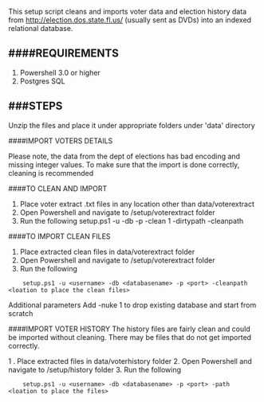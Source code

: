 This setup script cleans and imports voter data and election history data from http://election.dos.state.fl.us/ (usually sent as DVDs) into an indexed relational database.

####REQUIREMENTS
------------
1. Powershell 3.0 or higher
2. Postgres SQL


###STEPS
----------
Unzip the files and place it under appropriate folders under 'data' directory

####IMPORT VOTERS DETAILS

Please note, the data from the dept of elections has bad encoding and missing integer values. To make sure that the import is done correctly, cleaning is recommended

####TO CLEAN AND IMPORT

1. Place voter extract .txt files in any location other than data/voterextract
2. Open Powershell and navigate to /setup/voterextract folder
3. Run the following 
setup.ps1 -u <username> -db <databasename> -p <port> -clean 1 -dirtypath <location of files that need to cleaned> -cleanpath <loation to place the clean files>

####TO IMPORT CLEAN FILES
1. Place extracted clean files in data/voterextract folder
2. Open Powershell and navigate to /setup/voterextract folder
3. Run the following
```
	setup.ps1 -u <username> -db <databasename> -p <port> -cleanpath <loation to place the clean files>
```
Additional parameters
Add -nuke 1 to drop existing database and start from scratch

####IMPORT VOTER HISTORY
The history files are fairly clean and could be imported without cleaning. There may be files that do not get imported correctly.

1 . Place extracted files in data/voterhistory folder
2. Open Powershell and navigate to /setup/history folder
3. Run the following
```
	setup.ps1 -u <username> -db <databasename> -p <port> -path <loation to place the files>
```
	
